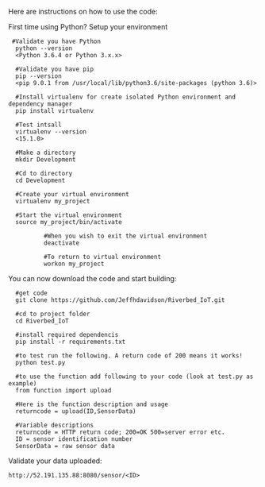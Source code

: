   Here are instructions on how to use the code:

  First time using Python? Setup your environment
     
     #Validate you have Python
      python --version
      <Python 3.6.4 or Python 3.x.x>

      #Validate you have pip
      pip --version
      <pip 9.0.1 from /usr/local/lib/python3.6/site-packages (python 3.6)>

      #Install virtualenv for create isolated Python environment and dependency manager
      pip install virtualenv
      
      #Test intsall
      virtualenv --version
      <15.1.0>
      
      #Make a directory
      mkdir Development

      #Cd to directory
      cd Development
      
      #Create your virtual environment
      virtualenv my_project
      
      #Start the virtual environment
      source my_project/bin/activate
      
              #When you wish to exit the virtual environment
              deactivate

              #To return to virtual environment
              workon my_project

You can now download the code and start building:

      #get code
      git clone https://github.com/Jeffhdavidson/Riverbed_IoT.git

      #cd to project folder
      cd Riverbed_IoT

      #install required dependencis
      pip install -r requirements.txt

      #to test run the following. A return code of 200 means it works!
      python test.py

      #to use the function add following to your code (look at test.py as example)
      from function import upload

      #Here is the function description and usage
      returncode = upload(ID,SensorData)

      #Variable descriptions
      returncode = HTTP return code; 200=OK 500=server error etc.
      ID = sensor identification number
      SensorData = raw sensor data

Validate your data uploaded:

    http://52.191.135.88:8080/sensor/<ID>

